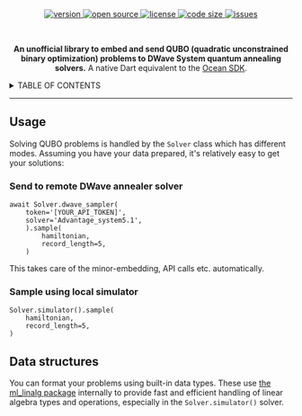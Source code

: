 <div align="center">
    <a href="#">
        <img alt="version" src="https://img.shields.io/static/v1.svg?label=Version&message=0.1.0&color=389ad5&labelColor=31c4f3&style=for-the-badge" />
    </a>
    <a href="#">
        <img alt="open source" src="https://img.shields.io/static/v1.svg?label=Open&message=Source&color=46a4b8&labelColor=3ac1d0&style=for-the-badge" />
    </a>
    <a href="#">
        <img alt="license" src="https://img.shields.io/static/v1.svg?label=License&message=MIT&color=ae68cc&labelColor=6e4a7e&style=for-the-badge" />
    </a>
    <a href="#">
        <img alt="code size" src="https://img.shields.io/github/languages/code-size/Totemi1324/qubo_embedder?label=Code%20size&style=for-the-badge" />
    </a>
    <a href="#">
        <img alt="issues" src="https://img.shields.io/github/issues/Totemi1324/Quantos?label=Issues&style=for-the-badge" />
    </a>

<p><br></p>

**An unofficial library to embed and send QUBO (quadratic unconstrained binary optimization) problems to DWave System quantum annealing solvers.** A native Dart equivalent to the [Ocean SDK][dwave_ocean_ref].

</div>

<details>
<summary>TABLE OF CONTENTS</summary>

- [Usage](#usage)
    - [Send to remote DWave annealer solver](#send-to-remote-dwave-annealer-solver)
    - [Sample using local simulator](#sample-using-local-simulator)
- [Data structures](#data-structures)
    - [Qubo](#qubo)
    - [Hamiltonian](#hamiltonian)
    - [SolutionVector](#solutionvector)
</details>

---

## Usage

Solving QUBO problems is handled by the `Solver` class which has different modes. Assuming you have your data prepared, it's relatively easy to get your solutions:

### Send to remote DWave annealer solver

```
await Solver.dwave_sampler(
    token='[YOUR_API_TOKEN]',
    solver='Advantage_system5.1',
    ).sample(
        hamiltonian,
        record_length=5,
    )
```

This takes care of the minor-embedding, API calls etc. automatically.

### Sample using local simulator

```
Solver.simulator().sample(
    hamiltonian,
    record_length=5,
)
```

## Data structures

You can format your problems using built-in data types. These use [the ml_linalg package][ml_linalg_ref] internally to provide fast and efficient handling of linear algebra types and operations, especially in the `Solver.simulator()` solver.

### Qubo

Add the coefficients of your QUBO-problems using the indices of the affected variables (beginning at 0).

```
import 'package:qubo_embedder/qubo_embedder.dart';

void main() {
    var qubo = Qubo(size: 2);

    qubo.addEntry(0, 0, value: 2.0);
    qubo.addEntry(1, 1, value: 2.0);
    qubo.addEntry(0, 1, value: -2.0);
    // qubo.addEntry(1, 0, value: 2.0) throws an InvalidOperationException

    print(qubo.getEntry(0, 1)); // -2.0
    print(qubo); // [qubits: 2] {(0, 0): 2.0, (0, 1): -2.0, (1, 1): 2.0}
}
```

### Hamiltonian

If you're done, you can transform `Qubo` objects to `Hamiltonian` which the samplers take as an input.

```
import 'package:qubo_embedder/qubo_embedder.dart';

void main() {
    var hamiltonian = Hamiltonian.fromQubo(qubo);

    print(hamiltonian.matrix) // [[2.0, -2.0], [0.0, 2.0]]
}
```

### SolutionVector

This type you seldom have to create for yourself, but is used by the solvers to return the solutions to a QUBO problem. A solution vector is immutable, but can be transformed into a regular list.

```
import 'package:qubo_embedder/qubo_embedder.dart';

void main() {
    var solutionVector = SolutionVector.fromList([0, 1]);

    print(solutionVector.vector); // [0, 1]
    print(solutionVector); // [q0: 0, q1: 1]
}
```

[dwave_ocean_ref]: https://docs.ocean.dwavesys.com/en/stable/
[ml_linalg_ref]: https://pub.dev/packages/ml_linalg